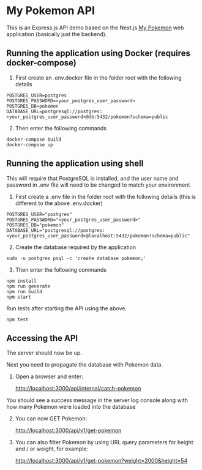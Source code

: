 # My Pokemon API
This is an Express.js API demo based on the Next.js [My Pokemon](https://github.com/eodeluga/my-pokemon) web application (basically just the backend).

## Running the application using Docker (requires docker-compose)

1. First create an .env.docker file in the folder root with the following details

````
POSTGRES_USER=postgres
POSTGRES_PASSWORD=<your_postgres_user_password>
POSTGRES_DB=pokemon
DATABASE_URL=postgresql://postgres:<your_postgres_user_password>@db:5432/pokemon?schema=public
````

2. Then enter the following commands
````
docker-compose build
docker-compose up
````

## Running the application using shell
This will require that PostgreSQL is installed, and the user name and password in .env file will need to be changed to match your environment

1. First create a .env file in the folder root with the following details (this is different to the above .env.docker)

````
POSTGRES_USER="postgres"
POSTGRES_PASSWORD="<your_postgres_user_password>"
POSTGRES_DB="pokemon"
DATABASE_URL="postgresql://postgres:<your_postgres_user_password>@localhost:5432/pokemon?schema=public"
````

2. Create the database required by the application
````
sudo -u postgres psql -c 'create database pokemon;'
````

3. Then enter the following commands
````
npm install
npm run generate
npm run build
npm start
````
Run tests after starting the API using the above.
````
npm test
````

## Accessing the API

The server should now be up.
  
Next you need to propagate the database with Pokemon data.

1. Open a browser and enter:

    [http://localhost:3000/api/internal/catch-pokemon](http://localhost:3000/api/internal/catch-pokemon)

You should see a success message in the server log console along with how many Pokemon were loaded into the database

2. You can now GET Pokemon:

    [http://localhost:3000/api/v1/get-pokemon](http://localhost:3000/api/v1/get-pokemon)


3. You can also filter Pokemon by using URL query parameters for height and / or weight, for example:

    [http://localhost:3000/api/v1/get-pokemon?weight=2000&height=54](http://localhost:3000/api/v1/get-pokemon?weight=2000&height=54)
